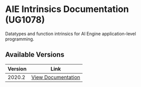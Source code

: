 # AIE Intrinsics Documentation (UG1078)

Datatypes and function intrinsics for AI Engine application-level programming.

## Available Versions

| Version | Link                                  |
|---------|-------------------------------------|
| 2020.2  | [View Documentation](./2020.2/html_doc_customer/index.html) |


